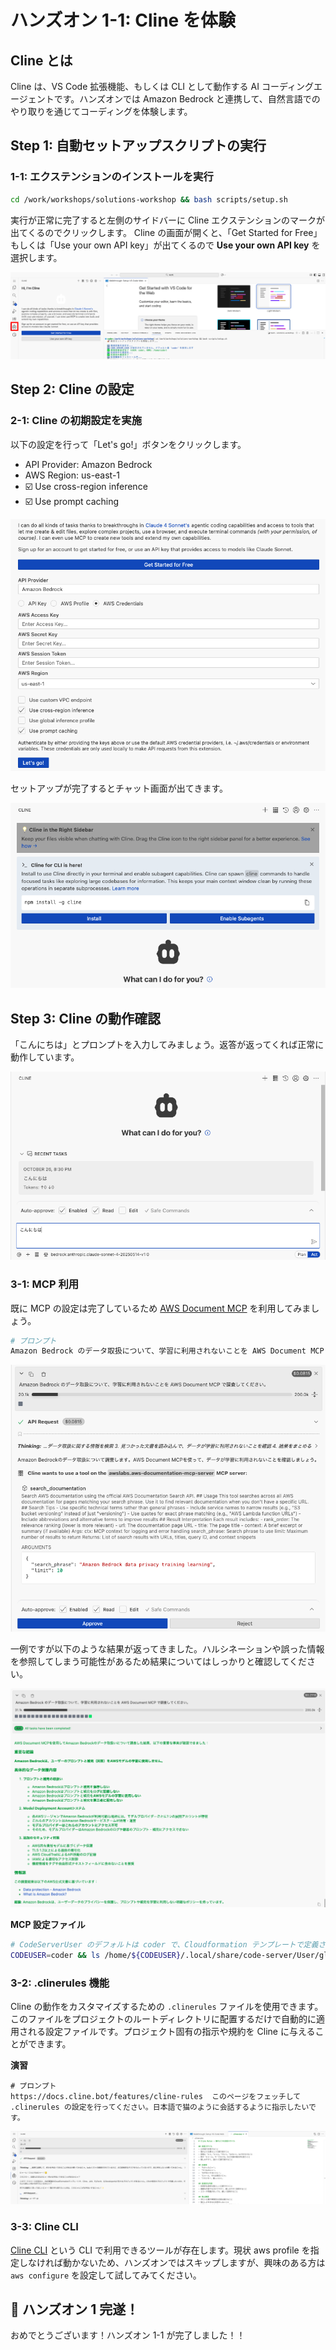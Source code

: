 # ハンズオン 1-1: Cline を体験

## Cline とは

Cline は、VS Code 拡張機能、もしくは CLI として動作する AI コーディングエージェントです。ハンズオンでは Amazon Bedrock と連携して、自然言語でのやり取りを通じてコーディングを体験します。

## Step 1: 自動セットアップスクリプトの実行

### 1-1: エクステンションのインストールを実行

```bash
cd /work/workshops/solutions-workshop && bash scripts/setup.sh
```

実行が正常に完了すると左側のサイドバーに Cline エクステンションのマークが出てくるのでクリックします。
Cline の画面が開くと、「Get Started for Free」もしくは「Use your own API key」が出てくるので **Use your own API key** を選択します。

![](./figs/install-cline.png)

## Step 2: Cline の設定

### 2-1: Cline の初期設定を実施

以下の設定を行って「Let's go!」ボタンをクリックします。

- API Provider: Amazon Bedrock
- AWS Region: us-east-1
- ☑️ Use cross-region inference
- ☑️ Use prompt caching

![](./figs/setup-cline.png)

セットアップが完了するとチャット画面が出てきます。

![](./figs/welcom-cline.png)

## Step 3: Cline の動作確認

「こんにちは」とプロンプトを入力してみましょう。返答が返ってくれば正常に動作しています。

![](./figs/hello-cline.png)

### 3-1: MCP 利用

既に MCP の設定は完了しているため [AWS Document MCP](https://awslabs.github.io/mcp/servers/aws-documentation-mcp-server) を利用してみましょう。

```bash
# プロンプト
Amazon Bedrock のデータ取扱について、学習に利用されないことを AWS Document MCP で調査してください。
```

![](./figs/mcp-cline.png)

一例ですが以下のような結果が返ってきました。ハルシネーションや誤った情報を参照してしまう可能性があるため結果についてはしっかりと確認してください。

![](./figs/mcpresult-cline.png)

**MCP 設定ファイル**

```bash
# CodeServerUser のデフォルトは coder で、Cloudformation テンプレートで定義されています。
CODEUSER=coder && ls /home/${CODEUSER}/.local/share/code-server/User/globalStorage/saoudrizwan.claude-dev/settings/cline_mcp_settings.json
```

### 3-2: .clinerules 機能

Cline の動作をカスタマイズするための `.clinerules` ファイルを使用できます。このファイルをプロジェクトのルートディレクトリに配置するだけで自動的に適用される設定ファイルです。プロジェクト固有の指示や規約を Cline に与えることができます。

**演習**

```
# プロンプト
https://docs.cline.bot/features/cline-rules  このページをフェッチして .clinerules の設定を行ってください。日本語で猫のように会話するように指示したいです。
```

![](./figs/context-cline.png)

### 3-3: Cline CLI

[Cline CLI](https://docs.cline.bot/cline-cli/overview) という CLI で利用できるツールが存在します。現状 aws profile を指定しなければ動かないため、ハンズオンではスキップしますが、興味のある方は `aws configure` を設定して試してみてください。

## 🎉 ハンズオン 1 完遂！

おめでとうございます！ハンズオン 1-1 が完了しました！！